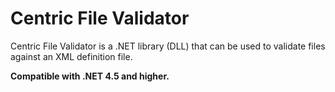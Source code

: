 # Centric File Validator

Centric File Validator is a .NET library (DLL) that can be used to validate files against an XML definition file.

**Compatible with .NET 4.5 and higher.**